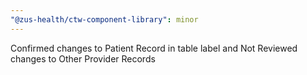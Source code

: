```yaml
---
"@zus-health/ctw-component-library": minor
---
```


Confirmed changes to Patient Record in table label and Not Reviewed changes to Other Provider Records
